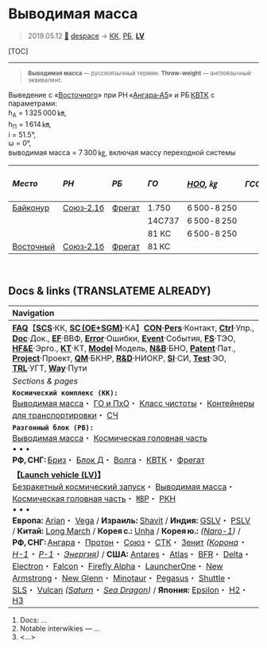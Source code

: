 # Выводимая масса
> 2019.05.12 [🚀](../index/index.md) [despace](index.md) → [КК](scs.md), [РБ](lv.md), **[LV](lv.md)**

[TOC]

---

> <small>**Выводимая масса** — русскоязычный термин. **Throw-weight** — англоязычный эквивалент.</small>

Выведение с «[Восточного](vostochny.md)» при РН «[Ангара‑А5](angara.md)» и РБ [КВТК](квтк.md) с параметрами:  
h<sub>A</sub> = 1 325 000 ㎞,  
h<sub>П</sub> = 1 614 ㎞,  
i = 51.5°,  
ω = 0°,  
выводимая масса = 7 300 ㎏, включая массу переходной системы

|*Место*|*РН*|*РБ*|*ГО*|*[НОО](nnb.md), ㎏*|*ГСО, ㎏*|*Перелёт<br> к Луне, ㎏*|
|:--|:--|:--|:--|:--|:--|:--|
|[Байконур](baikonur.md)|[Союз‑2.1б](soyuz.md)|[Фрегат](fregat.md)|1.750|6 500 ‑ 8 250| |2 200|
| | | |14С737|6 500 ‑ 8 250| |2 140|
| | | |81 КС|6 500 ‑ 8 250| |2 130|
|[Восточный](vostochny.md)|[Союз‑2.1б](soyuz.md)|[Фрегат](fregat.md)|81 КС| | | |



<p style="page-break-after:always"> </p>

## Docs & links (TRANSLATEME ALREADY)
|Navigation|
|:--|
|**[FAQ](faq.md)**【**[SCS](scs.md)**·КК, **[SC (OE+SGM)](sc.md)**·КА】**[CON](contact.md)·[Pers](person.md)**·Контакт, **[Ctrl](control.md)**·Упр., **[Doc](doc.md)**·Док., **[EF](ef.md)**·ВВФ, **[Error](error.md)**·Ошибки, **[Event](event.md)**·События, **[FS](fs.md)**·ТЭО, **[HF&E](hfe.md)**·Эрго., **[KT](kt.md)**·КТ, **[Model](model.md)**·Модель, **[N&B](nnb.md)**·БНО, **[Patent](патент.md)**·Пат., **[Project](project.md)**·Проект, **[QM](qm.md)**·БКНР, **[R&D](rnd.md)**·НИОКР, **[SI](si.md)**·СИ, **[Test](test.md)**·ЭО, **[TRL](trl.md)**·УГТ, **[Way](way.md)**·Пути|
|*Sections & pages*|
|**`Космический комплекс (КК):`**<br> [Выводимая масса](throw_weight.md)・ [ГО и ПхО](lv.md)・ [Класс чистоты](clean_lvl.md)・ [Контейнеры для транспортировки](ship_contain.md)・ [СЧ](sui.md)|
|**`Разгонный блок (РБ):`**<br> [Выводимая масса](throw_weight.md)・ [Космическая головная часть](lv.md) <br>• • •<br> **РФ, СНГ:** [Бриз](бриз.md)・ [Блок Д](блок_д.md)・ [Волга](волга.md)・ [КВТК](квтк.md)・ [Фрегат](fregat.md)|
|**【[Launch vehicle (LV)](lv.md)】**<br> [Безракетный космический запуск](nrs.md)・ [Выводимая масса](throw_weight.md)・ [Космическая головная часть](lv.md)・ [㎆Р](icbm.md)・ [РКН](lv.md)<br>• • •<br> **Европа:**  [Arian](arian.md)・ [Vega](vega.md) / **Израиль:** [Shavit](shavit.md) / **Индия:** [GSLV](gslv.md)・ [PSLV](pslv.md) / **Китай:** [Long March](long_march.md) / **Корея с.:** [Unha](unha.md) / **Корея ю.:** *([Naro-1](naro_1.md))* / **РФ, СНГ:** [Ангара](angara.md)・ [Протон](proton.md)・ [Союз](soyuz.md)・ [СТК](yenisei.md)・ [Зенит](zenit.md) *([Корона](korona.md)・ [Н-1](n_1.md)・ [Р-1](r_7.md)・ [Энергия](energia.md))* / **США:** [Antares](antares.md)・ [Atlas](atlas.md)・ [BFR](bfr.md)・ [Delta](delta.md)・ [Electron](electron.md)・ [Falcon](falcon.md)・ [Firefly Alpha](firefly_alpha.md)・ [LauncherOne](launcherone.md)・ [New Armstrong](new_armstrong.md)・ [New Glenn](new_glenn.md)・ [Minotaur](minotaur.md)・ [Pegasus](pegasus.md)・ [Shuttle](shuttle.md)・ [SLS](sls.md)・ [Vulcan](vulcan.md) *([Saturn](saturn_lv.md)・ [Sea Dragon](sea_dragon.md))* / **Япония:** [Epsilon](epsilon.md)・ [H2](h2.md)・ [H3](h3.md)|

   1. Docs: …
   1. Notable interwikies — …
   1. <…>
